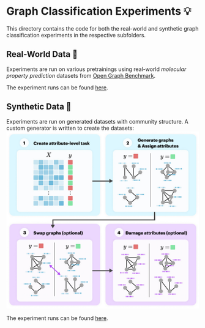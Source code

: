 # Graph Classification Experiments 💡

This directory contains the code for both the real-world and synthetic graph classification experiments in the respective subfolders.

## Real-World Data 🍄

Experiments are run on various pretrainings using real-world _molecular property prediction_ datasets from [Open Graph Benchmark](https://ogb.stanford.edu). 

The experiment runs can be found [here](https://www.comet.ml/graph-net-experiments/graph-classification).

## Synthetic Data 🗿

Experiments are run on generated datasets with community structure. A custom generator is written to create the datasets:
![](generation.jpg)

The experiment runs can be found [here](https://www.comet.ml/graph-net-experiments/graph-classification-synthetic).
